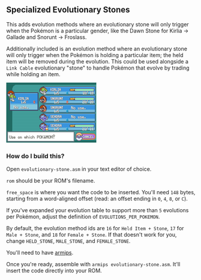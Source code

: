 ## Specialized Evolutionary Stones

This adds evolution methods where an evolutionary stone will only trigger when the Pokémon is a particular gender, like the Dawn Stone for Kirlia -> Gallade and Snorunt -> Froslass.

Additionally included is an evolution method where an evolutionary stone will only trigger when the Pokémon is holding a particular item; the held item will be removed during the evolution. This could be used alongside a `Link Cable` evolutionary "stone" to handle Pokémon that evolve by trading while holding an item.

![](example.png)

### How do I build this?

Open `evolutionary-stone.asm` in your text editor of choice.

`rom` should be your ROM's filename.

`free_space` is where you want the code to be inserted. You'll need `148` bytes, starting from a word-aligned offset (read: an offset ending in `0`, `4`, `8`, or `C`). 

If you've expanded your evolution table to support more than `5` evolutions per Pokémon, adjust the definition of `EVOLUTIONS_PER_POKEMON`.

By default, the evolution method ids are `16` for `Held Item + Stone`, `17` for `Male + Stone`, and `18` for `Female + Stone`. If that doesn't work for you, change `HELD_STONE`, `MALE_STONE`, and `FEMALE_STONE`.

You'll need to have [armips](https://github.com/Kingcom/armips).

Once you're ready, assemble with `armips evolutionary-stone.asm`. It'll insert the code directly into your ROM.